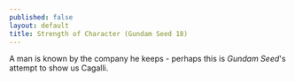 ```yaml
---
published: false
layout: default
title: Strength of Character (Gundam Seed 18)
---
```

A man is known by the company he keeps - perhaps this is *Gundam Seed*'s attempt to show us Cagalli.